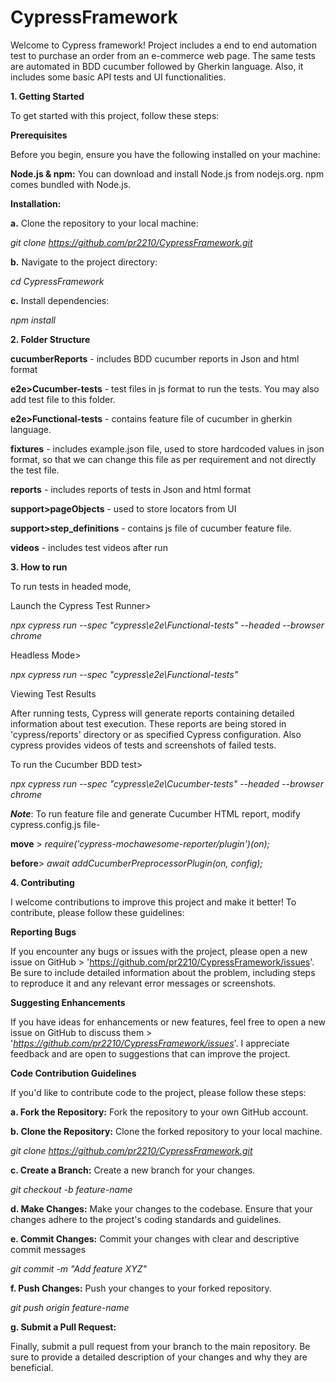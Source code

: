 # CypressFramework

Welcome to Cypress framework! Project includes a end to end automation test to purchase an order from an e-commerce web page. The same tests are automated in BDD cucumber followed by Gherkin language. Also, it includes some basic API tests and UI functionalities.

**1. Getting Started**

To get started with this project, follow these steps:

**Prerequisites**

Before you begin, ensure you have the following installed on your machine:

**Node.js & npm:** You can download and install Node.js from nodejs.org. npm comes bundled with Node.js.

**Installation:**

**a.** Clone the repository to your local machine:

_git clone https://github.com/pr2210/CypressFramework.git_

**b.** Navigate to the project directory:

_cd CypressFramework_

**c.** Install dependencies:

_npm install_


**2. Folder Structure**

**cucumberReports** - includes BDD cucumber reports in Json and html format

**e2e>Cucumber-tests** - test files in js format to run the tests. You may also add test file to this folder.

**e2e>Functional-tests** - contains feature file of cucumber in gherkin language.

**fixtures** - includes example.json file, used to store hardcoded values in json format, so that we can change this file as per requirement and not directly the test file.

**reports** - includes reports of tests in Json and html format

**support>pageObjects** - used to store locators from UI

**support>step_definitions** - contains js file of cucumber feature file.

**videos** - includes test videos after run


**3. How to run**

To run tests in headed mode, 

Launch the Cypress Test Runner>

_npx cypress run --spec "cypress\e2e\Functional-tests" --headed --browser chrome_

Headless Mode>

_npx cypress run --spec "cypress\e2e\Functional-tests"_

Viewing Test Results

After running tests, Cypress will generate reports containing detailed information about test execution. These reports are being stored in 'cypress/reports' directory or as specified Cypress configuration. Also cypress provides videos of tests and screenshots of failed tests.

To run the Cucumber BDD test>

_npx cypress run --spec "cypress\e2e\Cucumber-tests" --headed --browser chrome_

***Note***: To run feature file and generate Cucumber HTML report, modify cypress.config.js file-

**move** > _require('cypress-mochawesome-reporter/plugin')(on);_

**before**> _await addCucumberPreprocessorPlugin(on, config);_


**4. Contributing**

I welcome contributions to improve this project and make it better! To contribute, please follow these guidelines:

**Reporting Bugs**

If you encounter any bugs or issues with the project, please open a new issue on GitHub > 'https://github.com/pr2210/CypressFramework/issues'. Be sure to include detailed information about the problem, including steps to reproduce it and any relevant error messages or screenshots.

**Suggesting Enhancements**

If you have ideas for enhancements or new features, feel free to open a new issue on GitHub to discuss them > '_https://github.com/pr2210/CypressFramework/issues_'. I appreciate feedback and are open to suggestions that can improve the project.

**Code Contribution Guidelines**

If you'd like to contribute code to the project, please follow these steps:

**a. Fork the Repository:** Fork the repository to your own GitHub account.

**b. Clone the Repository:** Clone the forked repository to your local machine.

_git clone https://github.com/pr2210/CypressFramework.git_

**c. Create a Branch:** Create a new branch for your changes.

_git checkout -b feature-name_

**d. Make Changes:** Make your changes to the codebase. Ensure that your changes adhere to the project's coding standards and guidelines.

**e. Commit Changes:** Commit your changes with clear and descriptive commit messages

_git commit -m "Add feature XYZ"_

**f. Push Changes:** Push your changes to your forked repository.

_git push origin feature-name_

**g. Submit a Pull Request:**

Finally, submit a pull request from your branch to the main repository. Be sure to provide a detailed description of your changes and why they are beneficial.
